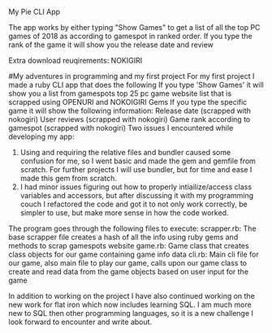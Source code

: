 My Pie CLI App

The app works by either typing "Show Games" to get a list of all the top PC games of 2018 as according to gamespot in ranked order.
If you type the rank of the game it will show you the release date and review


Extra download reuqirements:
NOKIGIRI



#My adventures in programming and my first project
For my first project I made a ruby CLI app that does the following
If you type 'Show Games' it will show you a list from gamespots top 25 pc game website list that is scrapped using OPENURI and NOKOIGIRI Gems
If you type the specific game it will show the following information:
Release date (scrapped with nokogiri)
User reviews (scrapped with nokogiri)
Game rank according to gamespot (scrapped with nokogiri)
Two issues I encountered while developing my app:
1. Using and requiring the relative files and bundler caused some confusion for me, so I went basic and made the gem and gemfile from scratch. For further projects I will use bundler, but for time and ease I made this gem from scratch.
2. I had minor issues figuring out how to properly intiailize/access class  variables and accessors, but after discussing it with my programming couch I refactored the code and got it to not only work correctly, be simpler to use, but make more sense in how the code worked.

The program goes through the following files to execute:
scrapper.rb: The base scrapper file creates a hash of all the info using ruby gems and methods to scrap gamespots website
game.rb: Game class that creates class objects for our game containing game info data
cli.rb: Main cli file for our game, also main file to play our game, calls upon our game class to create and read data from the game objects based on user input for the game

In addition to working on the project I have also continued working on the new work for flat iron which now includes learning SQL.
I am much more new to SQL then other programming languages, so it is a new challenge I look forward to encounter and write about.
